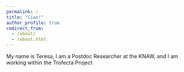 ```yaml
---
permalink: /
title: "Ciao!"
author_profile: true
redirect_from: 
  - /about/
  - /about.html
---
```

My name is Teresa, I am a Postdoc Researcher at the KNAW, and I am working within the Trofecta Project
